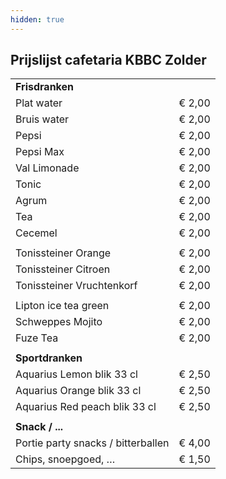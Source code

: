 ```yaml
---
hidden: true
---
```


## Prijslijst cafetaria KBBC Zolder

|  |  |
|:---|---:|
| **Frisdranken** | |
| Plat water | € 2,00 |                
| Bruis water | € 2,00 |
| Pepsi | € 2,00 |
| Pepsi Max | € 2,00 |
| Val Limonade | € 2,00 |
| Tonic | € 2,00 |
| Agrum | € 2,00 |
| Tea | € 2,00 |
| Cecemel | € 2,00 |
| | |
| Tonissteiner Orange | € 2,00 |
| Tonissteiner Citroen | € 2,00 |
| Tonissteiner Vruchtenkorf | € 2,00 |
| | |
| Lipton ice tea green | € 2,00 |
| Schweppes Mojito | € 2,00 |
| Fuze Tea | € 2,00 |
| | |
| **Sportdranken** | |
| Aquarius Lemon blik 33 cl | € 2,50 |
| Aquarius Orange blik 33 cl | € 2,50 |
| Aquarius Red peach blik 33 cl | € 2,50 |
| | |
| **Snack / ...** | |
| Portie party snacks / bitterballen | € 4,00 |
| Chips, snoepgoed, … | € 1,50 |





